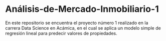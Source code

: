 # Análisis-de-Mercado-Inmobiliario-1
En este repositorio se encuentra el proyecto número 1 realizado en la carrera Data Science en Acámica, en el cual se aplica un modelo simple de regresión lineal para predecir valores de propiedades.
